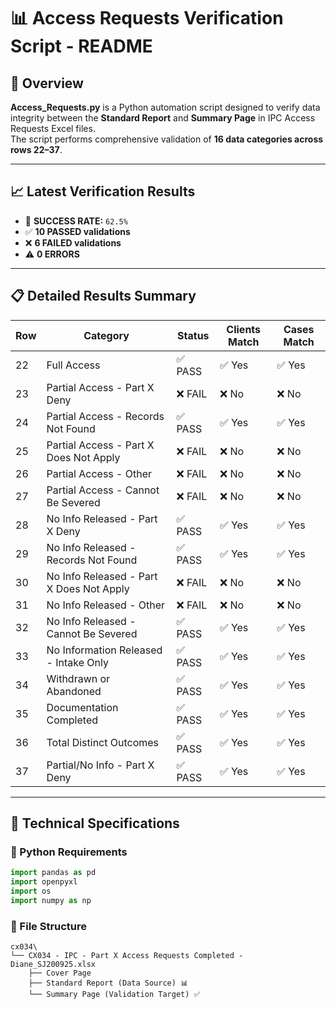 # 📊 Access Requests Verification Script - README

## 🎯 Overview
**Access_Requests.py** is a Python automation script designed to verify data integrity between the **Standard Report** and **Summary Page** in IPC Access Requests Excel files.  
The script performs comprehensive validation of **16 data categories across rows 22–37**.

---

## 📈 Latest Verification Results
- 🎉 **SUCCESS RATE:** `62.5%`  
- ✅ **10 PASSED validations**  
- ❌ **6 FAILED validations**  
- ⚠️ **0 ERRORS**  

---

## 📋 Detailed Results Summary
| Row | Category                                | Status   | Clients Match | Cases Match |
|-----|------------------------------------------|----------|---------------|-------------|
| 22  | Full Access                              | ✅ PASS  | ✅ Yes        | ✅ Yes      |
| 23  | Partial Access - Part X Deny             | ❌ FAIL  | ❌ No         | ❌ No       |
| 24  | Partial Access - Records Not Found       | ✅ PASS  | ✅ Yes        | ✅ Yes      |
| 25  | Partial Access - Part X Does Not Apply   | ❌ FAIL  | ❌ No         | ❌ No       |
| 26  | Partial Access - Other                   | ❌ FAIL  | ❌ No         | ❌ No       |
| 27  | Partial Access - Cannot Be Severed       | ❌ FAIL  | ❌ No         | ❌ No       |
| 28  | No Info Released - Part X Deny           | ✅ PASS  | ✅ Yes        | ✅ Yes      |
| 29  | No Info Released - Records Not Found     | ✅ PASS  | ✅ Yes        | ✅ Yes      |
| 30  | No Info Released - Part X Does Not Apply | ❌ FAIL  | ❌ No         | ❌ No       |
| 31  | No Info Released - Other                 | ❌ FAIL  | ❌ No         | ❌ No       |
| 32  | No Info Released - Cannot Be Severed     | ✅ PASS  | ✅ Yes        | ✅ Yes      |
| 33  | No Information Released - Intake Only    | ✅ PASS  | ✅ Yes        | ✅ Yes      |
| 34  | Withdrawn or Abandoned                   | ✅ PASS  | ✅ Yes        | ✅ Yes      |
| 35  | Documentation Completed                  | ✅ PASS  | ✅ Yes        | ✅ Yes      |
| 36  | Total Distinct Outcomes                  | ✅ PASS  | ✅ Yes        | ✅ Yes      |
| 37  | Partial/No Info - Part X Deny            | ✅ PASS  | ✅ Yes        | ✅ Yes      |

---

## 🔧 Technical Specifications

### 🐍 Python Requirements
```python
import pandas as pd
import openpyxl
import os
import numpy as np
```

### 📁 File Structure
```pgsql
cx034\
└── CX034 - IPC - Part X Access Requests Completed - Diane_SJ200925.xlsx
    ├── Cover Page
    ├── Standard Report (Data Source) 📊
    └── Summary Page (Validation Target) ✅
```